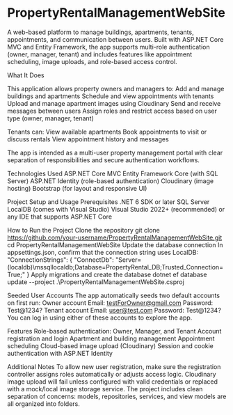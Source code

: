# PropertyRentalManagementWebSite
A web-based platform to manage buildings, apartments, tenants, appointments, and communication between users. Built with ASP.NET Core MVC and Entity Framework, the app supports multi-role authentication (owner, manager, tenant) and includes features like appointment scheduling, image uploads, and role-based access control.

What It Does

This application allows property owners and managers to:
    Add and manage buildings and apartments
    Schedule and view appointments with tenants
    Upload and manage apartment images using Cloudinary
    Send and receive messages between users
    Assign roles and restrict access based on user type (owner, manager, tenant)

Tenants can:
    View available apartments
    Book appointments to visit or discuss rentals
    View appointment history and messages

The app is intended as a multi-user property management portal with clear separation of responsibilities and secure authentication workflows.

Technologies Used
    ASP.NET Core MVC
    Entity Framework Core (with SQL Server)
    ASP.NET Identity (role-based authentication)
    Cloudinary (image hosting)
    Bootstrap (for layout and responsive UI)

Project Setup and Usage
Prerequisites
    .NET 6 SDK or later
    SQL Server LocalDB (comes with Visual Studio)
    Visual Studio 2022+ (recommended) or any IDE that supports ASP.NET Core

How to Run the Project
    Clone the repository
        git clone https://github.com/your-username/PropertyRentalManagementWebSite.git
        cd PropertyRentalManagementWebSite
    Update the database connection
        In appsettings.json, confirm that the connection string uses LocalDB:
        "ConnectionStrings": {
          "ConnectDb": "Server=(localdb)\\mssqllocaldb;Database=PropertyRental_DB;Trusted_Connection=True;"
        }
    Apply migrations and create the database
        dotnet ef database update --project .\PropertyRentalManagementWebSite.csproj

Seeded User Accounts
    The app automatically seeds two default accounts on first run:
Owner account
    Email: testForOwner@gmail.com
    Password: Test@1234?
Tenant account
    Email: user@test.com
    Password: Test@1234?
You can log in using either of these accounts to explore the app.

Features
    Role-based authentication: Owner, Manager, and Tenant
    Account registration and login
    Apartment and building management
    Appointment scheduling
    Cloud-based image upload (Cloudinary)
    Session and cookie authentication with ASP.NET Identity

Additional Notes
    To allow new user registration, make sure the registration controller assigns roles automatically or adjusts access logic.
    Cloudinary image upload will fail unless configured with valid credentials or replaced with a mock/local image storage service.
    The project includes clean separation of concerns: models, repositories, services, and view models are all organized into folders.















    
